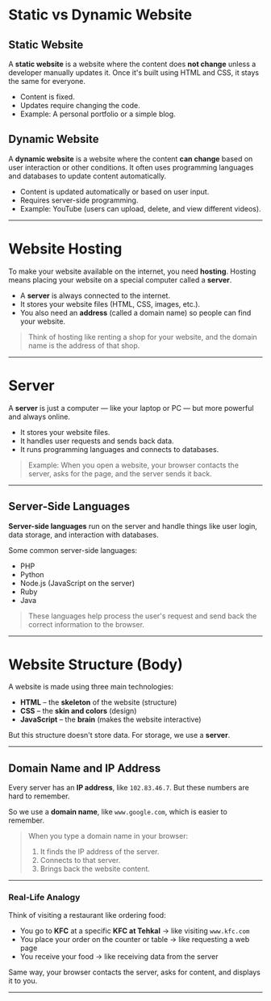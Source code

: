 # Static vs Dynamic Website
## Static Website

A **static website** is a website where the content does **not change** unless a developer manually updates it. Once it's built using HTML and CSS, it stays the same for everyone.

- Content is fixed.
- Updates require changing the code.
- Example: A personal portfolio or a simple blog.

## Dynamic Website

A **dynamic website** is a website where the content **can change** based on user interaction or other conditions. It often uses programming languages and databases to update content automatically.

- Content is updated automatically or based on user input.
- Requires server-side programming.
- Example: YouTube (users can upload, delete, and view different videos).

---

# Website Hosting

To make your website available on the internet, you need **hosting**. Hosting means placing your website on a special computer called a **server**.

- A **server** is always connected to the internet.
- It stores your website files (HTML, CSS, images, etc.).
- You also need an **address** (called a domain name) so people can find your website.

> Think of hosting like renting a shop for your website, and the domain name is the address of that shop.

---

# Server

A **server** is just a computer — like your laptop or PC — but more powerful and always online.

- It stores your website files.
- It handles user requests and sends back data.
- It runs programming languages and connects to databases.

> Example: When you open a website, your browser contacts the server, asks for the page, and the server sends it back.

---

## Server-Side Languages

**Server-side languages** run on the server and handle things like user login, data storage, and interaction with databases.

Some common server-side languages:

- PHP
- Python
- Node.js (JavaScript on the server)
- Ruby
- Java

> These languages help process the user's request and send back the correct information to the browser.

---

# Website Structure (Body)

A website is made using three main technologies:

- **HTML** – the **skeleton** of the website (structure)
- **CSS** – the **skin and colors** (design)
- **JavaScript** – the **brain** (makes the website interactive)

But this structure doesn't store data. For storage, we use a **server**.

---

## Domain Name and IP Address

Every server has an **IP address**, like `102.83.46.7`. But these numbers are hard to remember.

So we use a **domain name**, like `www.google.com`, which is easier to remember.

> When you type a domain name in your browser:
> 1. It finds the IP address of the server.
> 2. Connects to that server.
> 3. Brings back the website content.

---

### Real-Life Analogy

Think of visiting a restaurant like ordering food:

- You go to **KFC** at a specific **KFC at Tehkal** → like visiting `www.kfc.com`
- You place your order on the counter or table → like requesting a web page
- You receive your food → like receiving data from the server

Same way, your browser contacts the server, asks for content, and displays it to you.

---
